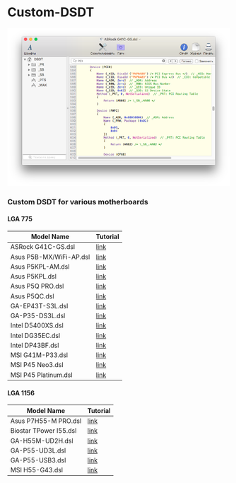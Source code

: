 # Custom-DSDT

![](https://github.com/relaxalex83/Custom-DSDT/raw/master/DSDT.png)

### Custom DSDT for various motherboards

#### LGA 775

| Model Name              | Tutorial                                                     |
| ----------------------- | ------------------------------------------------------------ |
| ASRock G41C-GS.dsl | [link](https://yadi.sk/i/sVaaW3fyyqadNQ) |
| Asus P5B-MX/WiFi-AP.dsl | [link](https://yadi.sk/i/FYx0iVs9hLstfw) |
| Asus P5KPL-AM.dsl | [link](https://yadi.sk/i/0R2Oo2GGnF53UA) |
| Asus P5KPL.dsl | [link](https://yadi.sk/i/8F0Z9CI7_KvJpA) |
| Asus P5Q PRO.dsl | [link](https://yadi.sk/i/PgN2VmPFwVI-Bg) |
| Asus P5QC.dsl | [link](https://yadi.sk/i/5ozu60c16ViwJg) |
| GA-EP43T-S3L.dsl | [link](https://yadi.sk/i/fFyqPgGpMfgiWw) |
| GA-P35-DS3L.dsl | [link](https://yadi.sk/i/9FcrBm1aJ08fiQ) |
| Intel D5400XS.dsl | [link](https://yadi.sk/i/sRzmvauVzhSjmg) |
| Intel DG35EC.dsl | [link](https://yadi.sk/i/4udELTjQ7yBKcA) |
| Intel DP43BF.dsl | [link](https://yadi.sk/i/2HG6rmHjD3ckjQ) |
| MSI G41M-P33.dsl | [link](https://yadi.sk/i/CefFwsED97UL1w) |
| MSI P45 Neo3.dsl | [link](https://yadi.sk/i/fwZW_EV_PBDr_g) |
| MSI P45 Platinum.dsl | [link](https://yadi.sk/i/dBpI8Ybg4klwIg) |

#### LGA 1156

| Model Name              | Tutorial                                                     |
| ----------------------- | ------------------------------------------------------------ |
| Asus P7H55-M PRO.dsl | [link](https://yadi.sk/i/V2Bp19YKXYIgmA) |
| Biostar TPower I55.dsl | [link](https://yadi.sk/i/d30wmWvreFmMug) |
| GA-H55M-UD2H.dsl | [link](https://yadi.sk/i/7T2jTscA6gJC5A) |
| GA-P55-UD3L.dsl | [link](https://yadi.sk/i/dT3kb9S7jyZZzg) |
| GA-P55-USB3.dsl | [link](https://yadi.sk/i/bAe0LWmiaA2WRw) |
| MSI H55-G43.dsl | [link](https://yadi.sk/i/3g2iuAi73ga51w) |
